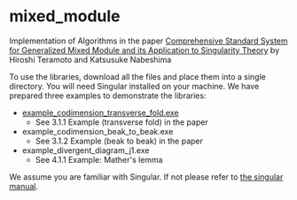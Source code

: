 # mixed_module
Implementation of Algorithms in the paper [Comprehensive Standard System for Generalized Mixed Module and its Application to Singularity Theory](https://www.worldscientific.com/doi/abs/10.1142/S0219498824502219?journalCode=jaa) by Hiroshi Teramoto and Katsusuke Nabeshima

To use the libraries, download all the files and place them into a single directory. You will need Singular installed on your machine. We have prepared three examples to demonstrate the libraries:

* [example_codimension_transverse_fold.exe](https://github.com/hiroshi-teramoto/mixed_module/main/example_codimension_transverse_fold.md)
  - See 3.1.1 Example (transverse fold) in the paper
* example_codimension_beak_to_beak.exe
  - See 3.1.2 Example (beak to beak) in the paper
* example_divergent_diagram_j1.exe
  - See 4.1.1 Example: Mather's lemma

We assume you are familiar with Singular. If not please refer to [the singular manual](https://www.singular.uni-kl.de/Manual/4-3-2/index.htm#SEC_Top).
